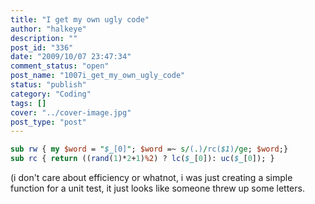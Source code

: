 ```yaml
---
title: "I get my own ugly code"
author: "halkeye"
description: ""
post_id: "336"
date: "2009/10/07 23:47:34"
comment_status: "open"
post_name: "1007i_get_my_own_ugly_code"
status: "publish"
category: "Coding"
tags: []
cover: "../cover-image.jpg"
post_type: "post"
---
```


```perl
sub rw { my $word = "$_[0]"; $word =~ s/(.)/rc($1)/ge; $word;}
sub rc { return ((rand(1)*2+1)%2) ? lc($_[0]): uc($_[0]); }
```

(i don't care about efficiency or whatnot, i was just creating a simple function for a unit test, it just looks like someone threw up some letters.
